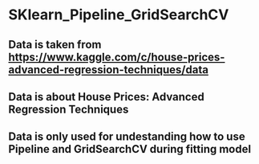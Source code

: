 # SKlearn_Pipeline_GridSearchCV
## Data is taken from https://www.kaggle.com/c/house-prices-advanced-regression-techniques/data
## Data is about House Prices: Advanced Regression Techniques
## Data is only used for undestanding how to use  Pipeline and GridSearchCV during fitting model
